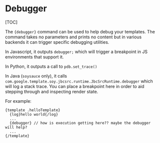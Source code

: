 # Debugger


[TOC]

The `{debugger}` command can be used to help debug your templates. The command
takes no parameters and prints no content but in various backends it can trigger
specific debugging utilities.

In Javascript, it outputs `debugger;` which will trigger a breakpoint in JS
environments that support it.

In Python, it outputs a call to `pdb.set_trace()`

In Java (`soysauce` only), it calls
`com.google.template.soy.jbcsrc.runtime.JbcSrcRuntime.debugger` which will log a
stack trace. You can place a breakpoint here in order to aid stepping through
and inspecting render state.

For example:

```soy
{template .helloTemplate}
  {log}hello world{/log}
  ...
  {debugger} // how is execution getting here?? maybe the debugger will help?
  ...
{/template}
```

